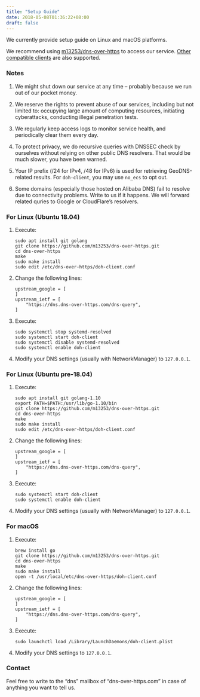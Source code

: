 ```yaml
---
title: "Setup Guide"
date: 2018-05-08T01:36:22+08:00
draft: false
---
```


We currently provide setup guide on Linux and macOS platforms.

We recommend using [m13253/dns-over-https](https://github.com/m13253/dns-over-https) to access our service. [Other compatible clients](https://github.com/curl/curl/wiki/DNS-over-HTTPS) are also supported.

### Notes

1. We might shut down our service at any time – probably because we run out of our pocket money.

2. We reserve the rights to prevent abuse of our services, including but not limited to: occupying large amount of computing resources, initiating cyberattacks, conducting illegal penetration tests.

3. We regularly keep access logs to monitor service health, and periodically clear them every day.

4. To protect privacy, we do recursive queries with DNSSEC check by ourselves without relying on other public DNS resolvers. That would be much slower, you have been warned.

5. Your IP prefix (/24 for IPv4, /48 for IPv6) is used for retrieving GeoDNS-related results. For `doh-client`, you may use `no_ecs` to opt out.

6. Some domains (especially those hosted on Alibaba DNS) fail to resolve due to connectivity problems. Write to us if it happens. We will forward related quries to Google or CloudFlare’s resolvers.

### For Linux (Ubuntu 18.04)

1. Execute:

    ```
    sudo apt install git golang
    git clone https://github.com/m13253/dns-over-https.git
    cd dns-over-https
    make
    sudo make install
    sudo edit /etc/dns-over-https/doh-client.conf
    ```

2. Change the following lines:

    ```
    upstream_google = [
    ]
    upstream_ietf = [
        "https://dns.dns-over-https.com/dns-query",
    ]
    ```

3. Execute:
    ```
    sudo systemctl stop systemd-resolved
    sudo systemctl start doh-client
    sudo systemctl disable systemd-resolved
    sudo systemctl enable doh-client
    ```

4. Modify your DNS settings (usually with NetworkManager) to `127.0.0.1`.

### For Linux (Ubuntu pre-18.04)

1. Execute:

    ```
    sudo apt install git golang-1.10
    export PATH=$PATH:/usr/lib/go-1.10/bin
    git clone https://github.com/m13253/dns-over-https.git
    cd dns-over-https
    make
    sudo make install
    sudo edit /etc/dns-over-https/doh-client.conf
    ```

2. Change the following lines:

    ```
    upstream_google = [
    ]
    upstream_ietf = [
        "https://dns.dns-over-https.com/dns-query",
    ]
    ```

3. Execute:

    ```
    sudo systemctl start doh-client
    sudo systemctl enable doh-client
    ```

4. Modify your DNS settings (usually with NetworkManager) to `127.0.0.1`.

### For macOS

1. Execute:

    ```
    brew install go
    git clone https://github.com/m13253/dns-over-https.git
    cd dns-over-https
    make
    sudo make install
    open -t /usr/local/etc/dns-over-https/doh-client.conf
    ```

2. Change the following lines:

    ```
    upstream_google = [
    ]
    upstream_ietf = [
        "https://dns.dns-over-https.com/dns-query",
    ]
    ```

3. Execute:

    ```
    sudo launchctl load /Library/LaunchDaemons/doh-client.plist
    ```

4. Modify your DNS settings to `127.0.0.1`.

### Contact

Feel free to write to the “dns” mailbox of “dns-over-https.com” in case of anything you want to tell us.
